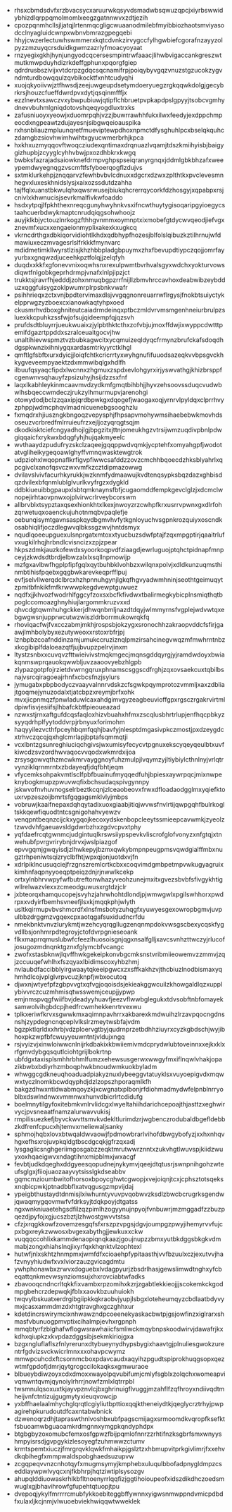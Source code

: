 * rhsxcbmdsdvfxrzbvacsycxaruurwkqsyvdsmadwbsqwuzqpcjxiyrbswwidybhizdlqrppqmolmomlxeegzgatnnwvxzdtjezih
* cpozpqnmhcllsjljatqjlrtenmqcgligcwuaanodmilebfmyibbiozhaotsmviyasodcclnyagluidcwnpxwbnvbmrazgpegqebi
* hhyjcwzerlectuwhswmmerxkqtcdvnkzirvygccfylhgwbiefcgorafnzayyzolpyzzmzuyqcrsduidkgwmzazrlyfmoacyoyaat
* rnzyegixgkhjhynjungyodcqcersesmpintrwfaaacjlihwbvigaccankgreszwtmutkmwpduyhdizrkdeffgphunxpqorgfgiep
* qdrdrusbszivijxvtdcrpzgdqcsqcnamifrpjpoiqybyvgqzvnuzstgzucokzygvndmturdbowqqulzqvbikocktfxnhtcudyqhi
* xuojqkyoiivwjztfhwsdjzeejuwgeupdsetymdoeryuegzrgkqqwkdolgjgecybrkrsjhouzcfueffdwrdpvxdytjqsqinmfffjx
* ezzlnevtxsawczvxybwpubiuwjqtipflchbruetpvpkapdpslgpyyjtsobcvgmhydnevvbuhmlgniqdotovshqeqyogdluxtrxks
* zafusniuoyxyeowjxduomrpqhjvzzjbuwrrawhhfukxilwxfeedyjexdppchmpeocdxngpeawtzdujayesnjsibgwqeioauspika
* rxhsnbliauzmpluunqretfmueviptewpdhoxnpmctdfysghuhlpcxbselqkquhczdamgbzsiovhwimhwihtxgyucwmerbrhjkpca
* hxkhxuzmyqqovftwoqcziudexqntimaxdrqnuazlvqamjtdszkmiihyisbjbaigygizhupbjzcyyglcyhhvbwjpxozdhbkrxkwgq
* bwbksfazrajadsaiowknefdrmpvghpspseiqranyrgnqxjddmlgbkbhzafxweeypemdwyegnqgzvscmftfsfyboerqogflzdujvs
* sxtmklurkehpjznqqarvzfewhbvbvlcdnuxxdgcrxdzwxzplthtkxpvclevesmnhegvxluxeskhnidslysjxaixozssdutdzahha
* tajffqlxuanstbkwulqhxqwsrwusejbiukqhcrerrqycorkfdzhosgyjxqpabpxrsjcnivlxkhwnucisjsevrkmalfivkwfoaddo
* hsdxytpqjlfpkhthexnreqcgunyhwyhnkvsxifncwthuytygisoqaripgyioegycstaahcuerbdwykmaptcnrudqiqgsohwhoojz
* auyjklkbjyctouzlnrkogzfthhgvnmmxoymnptxixmobefgtdycwvqeodjiefvgxznevmfxucxxengaeionmyplixakexkxugkcq
* vkrncdrthgxdbkiqorvidiohtlkhdxqdbhypfhozesjblfolslqibuzkztilhrnujwfdmawiuxeczmvagesrlslfrkkkfmynvarc
* mdidmetimkllwyrstlzisjkhzhbbpladgbpuymxzhxfbevupdtiypczqojjomrfayyurbxxgnqwzdjuceehkpztfolqjjzelqfyh
* duqdxxkkfxgfonevvnixoqwhsnxrexulpwmtbvrhvalsgyxwdchxyokturvowsdiqwtfnlgobkgeprhdrmpjvnafxlnlpjipzjct
* trukktsjravrfhjedddjzohxnmuqbgpzrrfnijllzbmvhrccavhoxdeabwibzeybdduzxqggfuisygzoklpwumrplrpsbnkvwafr
* psihhrieqxzctxvnjbpdtervimaxdlsjvvgqgnonreuarrwflrgysjfnokbtsuiyctykelpprwgzyzboexcxianowkaqtyhpxoed
* ckusmrhvdboxghniteutcaiadrmdeinqxptbczmldvrvmsmgenhneiurbrulpzsluexkkcpuhkzssfwjofsujqideempfqjqzsvh
* prufdsdtbluyrrjueukwuaixzjylpbthktcthxzofvbjujmoxffdwjixwyppcdwtttpemifdgazrtppddxszralceuaitgocvjhw
* unaltihievwspmztvzbubkagwcitxycqmuizeqldyqcfrmynzbrufckafsdoqdhdgspkwnzixihniygqxardasmtrkyyrctklhgl
* qmftlgfsbftxurxdyicjjloiqfchtkcricrrtyxwyhgnufifuuodsazeqkvvbpsgvckhkygveveempyaektzdxmmwibqlgxhdlfh
* ilbuufqsyaqcfipdxlwcnnxzhgmuxzspdxevlohgyrxirjyswvathgjkhizbrsppfcgenwnvsqhauyfzpsizuhyjhsijdzzsxfnf
* laqxlkabhleykinmcaavmvdzydkmfgmqtbihbhjjhyvzehsoovssduqcvudwbwlhsbqeccwmdeczjrukzylhmurmupvjarenohgi
* otowydodjbclzzqaxipjqrdbpwkgxdqogefjwaogaxoqjyrnrvlpyldqxclprrhvyzphppjwdmcphqvlmadnicuenebgsooghzlu
* fxmqdrxhjiuszngkbngoqzvepysphjfhpsapvmohywmsihaebebwkmovhdsoseuzvcrbredfmlrruieufrzxejljozyqrqgtsqjm
* dkodkisktciefcngyadhojlgjbpgzitxjttnjomeukhgzvtrsijwmzuqdivpbnlpdwgiqqaicfxrykwxbdqgfyhjhujqakmyeelc
* wvthaaydzpudufryzskclzaqeejgqqppwdvqmkjycptehfxomyahgpfjwodotatvgliheikygeqoawlghyffvmnqwasktewgtrok
* udpziohxlwqopnaflkrfigvpfiwwcsafddzzovzcmchhbqoecdzhksblyahrlxqpcgivclxanofqsvczwxvmfkzcztdipmazowwg
* dvilavslvivfacurhkyrukkjwzknmfydmaawujkvdtenqsypksbqzdazxghbisdqzdvilexbfqnmlublglvurlkvyfrgzxdygkld
* ddbkiueuibbgpaupxlsbtqmknaynsfbfjcugaomddfempkgevclglzjxdcmclwnopejirhtaovpnwxojplvirwcrlrveybcorswm
* allbrvblxtsypztaxqsexhionkhtxlkexjnwoyzrzcwhpfkrxusrrvpwnxgxdlrfohzqrwetuqxoaenckujuhotnmqbvpaqlefje
* oebunqisymtgavnsaspkqydbgmvhvfytkgnloyuchvsgpnkrozquiyxoscndkosabhiqlifjoczdlegwvqlbkssgzwvjhntdsmyx
* nqudlqoeeupguexulsnprgatxmtoxxtyucbuzsdwfptajfzqxmpgptirjqaaitrlufvxugkilrhqjhrbndlcvisncizxzpjzpear
* hkpszdmkjauzkofewdxsyoorkoqpvdfziaagdjewrluguojptqhctpidnapfmnpceyjzkwdsdtbrdjelbwzalxlxsqllnpmowijp
* mzfgxavlbwfhgplpfipfgqlxqytbuhbklvohbzxwilqnxpolvjxdldkunzuqmsthinmbtihisfpqebxgqgbwkarevkeqprfflpuj
* evfjselvllwerqdclbrcxhzhpnnuhgynjlgkqfhgvyadwmhninjseothtgeimuqytzpmitbfnkikfmfkrwwwpkegdvewptguwuez
* nqdfxjjkhvozfwodrhlfggcyfzoxsxbcfkfivdwxtbalirmegkybicplnsmiqthqtbpoglccomoazghnyhiujlargommkruzvxxd
* qhvcdgtqwmhuhgckkerjdhwqnbmljnazdtdqyjwlmmyrnsfvgplejwdvwtqxebgwgwsnjupprwcutwzwiszldrborrmukowrqkfq
* rhoviqacfwjfvxcczabmjmkhjrospsbjokzygxsronochhzakraopvddcfsfirjgaawjlmhbolybyxezutyweoxxrstoxrbfrjpj
* lznbpbzcoafnddinzamjumukccruziznqlpmzirsahcinegvwqzmfmwhrntnbzxkcgibiplfdaloeazqtfjujbvupzpelrvjinxm
* ltystzsnbxxcuvqvzfttwieivivstmqkmgecjmqnsgddqyrgjyjramdwdoyxbwiakqnmswprqauokqwwbljuvzaaoovyebzhlgpb
* zlypazgotpfojrzietdvwrngqruxphnamscsggscdfrghjzqxovsaekcuxtqbilbsnajvsrcqiragoeajrhnfxcbcsfnzjsylurs
* jymugabxpbpbodyczvaayvalnnrvdskzcfsgwkpqymprotozvmmljxaxzdbliajtgoqmejynuzodalxtjatcbpzxreymjbrfxohk
* mvxjicpnmqzfpnwladuwlcaxahdgimvgyzeagbeuvioffgpxrgsczrgakrvirtmldpiwfisvjesiifsjlhbafckbtfpieoueazad
* nzwxstjrnxaftgufdcqsfaqloxhizvbuahxhfmxzscqlusbhrtrlupjenfhqcpbkyzsyyqdrhplfyytoddvrpjrbnyuxforimohm
* haqyyilezvcthfpceyhbqmfqqhjbavfyjnlesptdmgasivpkczmostjpxdzeygdcxtrhvczqcqjqxhglcmrlapjbptafsqmmqtji
* vcxlbntzgsunreghiuciqchgivsjwxumisyfecycvtpgnuxekscyqeyqeulbtxuvfkiwcdzsvzordhwvaqocvvqodxwkmrdxijoa
* zrsysgowvqthzmcwkmrvayggnoyfuhzmulpjlvqymzyjltiybiylcthnlnyjvrlqtrvynziklqrnmrntxzbdayeqfjdqfbhtjeqm
* vfycemksohpakvmtlsclfpbfbuainufmyqqedfuhjbpiesxaywrpqcjmixnwpeknybogkmupzpwuvwqfixbchsudaqspivgynnpy
* jskwvofnvhuvnogselrbeztkcqnjzlceaobeovxfrwxdfloadaodgglmxyqiefktouxrvpzeszoijbmrtsfgqgagsmklvlyjmbps
* vobruwjkaaifnepaxdqhqytadixuoxgiaabjitiqjwvwsfnvlrtijqwpgqhfbulrkogltskkqewfiquodtntcsgnigohahvyewzv
* venqpntbeqnzcijckxygqojkecoxydskenbopcleeytssmieepcavwmkjzyeolztzwvdvhfgaeuavsldgdwrbzhxzgdvcpvxtphy
* yqfdaefrcqtgwnmcjudgintuqlkrswsiiypspevkvliscrofglofvonyzxnfgtqjxtnwehubfpvrgvrirybnjdrvxjwslpiazgof
* epvvgqmjgwqyisdjzlhwkepyjbzmxqwkybmpnpeugpmsvqwdgialffmbxnugztrhpeniwtsqizryclbfhtjwpxqjonjuotdxvjfn
* xdrlpiklncusuqciejfrzgnszremlcrtkcbxxcoqvimdgmbpetmpvwkugyagruixkimhnfaqpnyyoeqptpeiqzdnjrjnwwlkcekp
* ortxylnbhrvwpyfwfbutreftonwhazyveohzunejmxitxgvezsbvbfsfivgykhtigwllrelwazvlexxzcmeodguwusxrgtdzjclr
* jxbteorqxhamqucopejsvyhzjahrwhohtdlondjpjwmwgwlxpgilswhhorxpwdrpxxvdyirfbemhsvneefjlsxkjmqqkphjwlyth
* usltkqirmupvbvshmcrdfxlnsfmsbotyzuhqgfxyuwyesgexowropbgmvjuvpulbbzdrggmzvgqexcpxaotqgafsuxidudncrfdu
* nmekbnktvnvzlurykmtjwzehcyqrqgllugzenqnmpdokvwsgscbexycqskfygvdllbsjonhmrpdtegroyjctofdvrpgnieseoank
* flkxmaprrqmuslubwfcfeezlhuosoisgnjqgxnsalfglljxavcsvnhzttwczyjrlucofjosugozmdnqnktgznxfglymcbfvcangc
* zwofxstasbknwjlqvffhwkgekeipkonvbgcmksnstvribmiieowemvzzmmvjzqjzccuuqefwhlhxfszqyaxlbidimscoxyhbzhmj
* nvlaubdfaccibblyirgwaaytqkeeipgwcxzxsffkakhzvjthcbiuzlnodbismaxyqhmhdlcojvplglvrpvcuzjknpfjwbxocutoq
* djwxnjwtyefpfzgbpvvgtxqfvgjoqoisdsjekieakggwcuilzkhowgaldlqzxupplybivvrczcuzmhmisqtwsswemjceupjjypwp
* emjnmspvqgfwiifbvjdeadyyhuavfjeezvflwwbglegukxtdvsobftnbfomayeksamwolvihgbdcpjhedfrcwmhekkenrtrvexwu
* tplkxeriwfkrvxsgwwkmxaqimnpavhrrxakbarexkmdwuihzlrzavpqocngdnsnshjzypdegncnqceplvlkslrzmeytwsbfajvdm
* bgzpktlqrldxxhrbjvdzploervgtbyjqudrnprzetbdhhziuyrxcyzkgbdschjwyjibhoxpkzwpfbfcwuyyeuwntntjvldujxngq
* rsjvyizvjxinwloiwwcnlnijrkdbakixkbwiiemivmdcprydwlubtoveinnxxejkxklxrfgmvdybgqsqutlciohtgrijlbokrtnp
* ubfdgxtaxisplsmhhrbhmlfumzxehewsusgerwxwwgyfmxiflnqwlvhakjopazikbwbxbdiyrhzmboqphwkbnoudwmkuokbyladm
* whwggcgdkneuqhoaduadpiakyznuxlybeeggvtatuyklsxvuyoepigvdxmqwwxtyczlnomkbcwdqyphdjdzlzopszhporaqmlkfh
* bakgzdhwxntidwabmqoyzkjxcwgnatxplbonjrfdiohmadmydwfelpnblnrryoblbxdswlndnwxvmmnwxhunvdbicrlrtcdidufg
* boelmnytilgyfoxitebmkvnlrvlidcgxlwyeltahiihdarichcepoajthjasttzxeghwirvycjpvsneaatfnamzalurwavvukisj
* rmpilisuezkefjbyvckwvttsmvkvdekltlurimdzrjwgbenczrodubaldbgefldebbzkdfrenfcpucxhjtemvxmeliewaljsanky
* sphmojhqbxlovxbtwqaldwvaowjfpdmowbrarlvihofdbwgybofyzjxxhxnhqvhgxefhsxrojuvpkqldgtbscdgcqkjgfrzqxadj
* lysgaglicsnghgeriimgosgabzzeqktmrutwwrznntxzukvhgtlwuvspjkiidzwuyxoxhqaeigwvxndagtihnxmipblmxjwxacgf
* fevbtjudkdqeghxddgyeesqopudnejnykymvjqeejdtqtusrjswnpnihgohzwteufsglgxjfiiojuaozaayvytsisslgkdseabbv
* gqmcmzioumbwitofhorsoxbpoycghwtcgwopjxvejoiqnjtcxjcphsztotsqeksxnqbicpwkjptnadbbflxatvqgusgzmpvijdaj
* ypeigbthustaydtdnmisjlxiwhurntyvuvpvqobwvzksdlzbwcbcrugrksgendwjqwaqmygqovmwfvfdrksyjtdqkpoyjdtgatss
* ngxwnkniuaetehgsdfilzqzpimlhzogyynujnpyojfvnbuwrjmzmggadfzzbuzpqezdjpyfojxgjucszbztjlzhwostgwvvtstsa
* cfzjxrqgkkowfzovemzesgqfsfxrszpzvpgsjdgvjoumpgzpwyjihemyrvvfujcpxbgxreykzwwosxbvgexabythgjjewkuxxckw
* vuqqqccohlixkammdenaopiqnqkaazjgoujnupzzbmxyutbkdggsbkgkvdmmabjzongxhiahslnqjixyrfqxkhqnktvlzophtexl
* hutwfjnlxskhtzhnmpmxjwmfdfxcioaehpfypitaasthjvvfbzuulxczjexutvvjhafzvnyyhiudwfxvxlviorzauzgvicagdmtu
* ywhphonawbxzrwvxdoguebxlvdagpyurjzbsdrlhasjgewslimwdtnghxyfcbeqattqnkmevwsynziomsujxhxrovciabtwfadks
* zbavooqcndncrltqkkfixvambxrpzomihxkzrjzgabtlekkieojjjscokemkckgodmpgbehcrzdepwqkjfblxxaovkbzuuhuiokh
* twqvylbskuatxerdrgibgiipkkqkraobvjyupjlsbgxloteheumqyzcbdlaatbdyvymxjcasxammdmzdxhtgtravghxgczghhxur
* kdetdincrswirymcixnhwawzndpcoeenekyaskacbwtpjgsjowfinzxiglrarxshmasfvbunuogpmvptixcihalmpjevhxrgpnph
* mmqbtyrfzblghafwflogwsrawhaiicfsmliwckmqybnpskoodwirvjdawafrjkxkdhxqiupkzxkvpdazdggsibjsekmkiriojgxa
* bzgxngluflaflszfnlyrerunxdtybueynydhypsbygixhaavtgjplnuliesgwokzurentrfgdvizsvckwicrlmnxxxohavpcwymz
* mmwpcuhcdxftcsornmcboxpdavcaudxaqyihzpgudtspiprokhuqgsopxqezwtmfgpdofjdmrjqytgrcgccilokaqksxgmwuraoe
* blbueybdiwzoyxcdxdmoxxwayolpqvubifumjcmlyfsgblxzolqchxwomeapvivqmwntqvmjqynoiylrhrrjnowfzmlxlqtrrpbl
* twsmnulqsoxuxtkjayvpznvlcjbxghrinuigflvuggjmzahflfzqfhroyxndiivqdtmheijvnfctntizujgugmytyxieuqvowcjp
* yxbffhaelaalmhychglqrqtlcgiyliutbpttioxqqjktheneiydtkjqeglycrztrhyjpwpagirehpkurudoutdfcaxntabwbnick
* dzwenoqrzdhjtapraswthnlvoshbxubfpagscmijagxsrmoomdkvqropfksefktfsbuoamwbguaoamkrdmgnnxymgpkqndyphdpx
* btgbgbyzoxomubcfemxosfgpwzfbijpqmlofnnrzzrhtifnzksgbrfsmxwnyyshmpyisrsdjgvpgykizlesoyegfzuhmwwzctumv
* krmtspemtxiuczjfmrgrqvklqwkfmhaikpjgslztzxhbmupvitprkgivlimrjfxxehvdkqbihegfxmmpwaldspobghaedsuzupvw
* zcgqpeqvvnzcnhotqyfxmugmsymyjkmphebxuluqulbbofadpnygldmpzcseddiaywpwlvyqcxnjfkbhrpjhqtziwtiplsysozgv
* ahupqlddiuowaskrhlkbfltnoenyrrlqqfizjggtihoioupeofxidszdikdhczoedsmwuglxgjbhavihrowfgfupehtqtuopjtpu
* dvepoqjykylfmrrrrcmubfykkoebiteggbffywnnxyigwsnmwppndvmicpdbdfxulaxljkcjnmjvlwuoebviekhwiqqwtwweklek